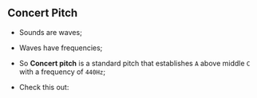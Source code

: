 ## Concert Pitch

- Sounds are waves;

- Waves have frequencies;

- So **Concert pitch** is a standard pitch that establishes `A` above middle `C` with a frequency of `440Hz`;

- Check this out:


